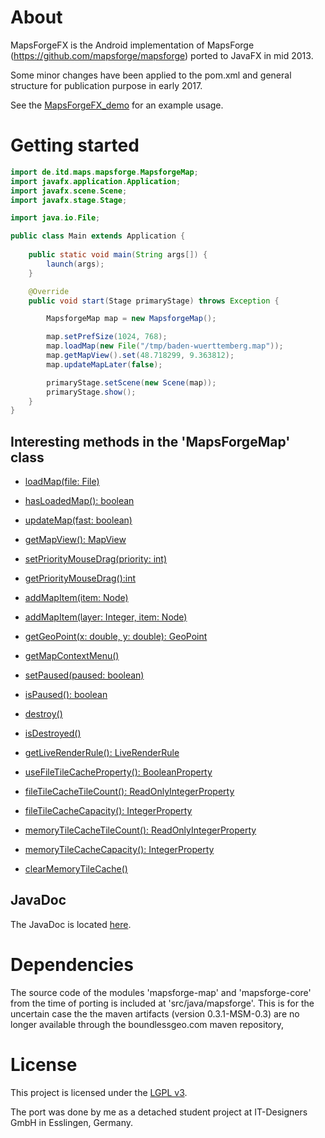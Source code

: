 # About
MapsForgeFX is the Android implementation of MapsForge (https://github.com/mapsforge/mapsforge) ported to JavaFX
in mid 2013.

Some minor changes have been applied to the pom.xml and general structure for publication purpose in early 2017.

See the [MapsForgeFX_demo](https://github.com/mwatzko/mapsforgefx_demo) for an example usage.

# Getting started
```java
import de.itd.maps.mapsforge.MapsforgeMap;
import javafx.application.Application;
import javafx.scene.Scene;
import javafx.stage.Stage;

import java.io.File;

public class Main extends Application {
    
    public static void main(String args[]) {
        launch(args);
    }

    @Override
    public void start(Stage primaryStage) throws Exception {

        MapsforgeMap map = new MapsforgeMap();

        map.setPrefSize(1024, 768);
        map.loadMap(new File("/tmp/baden-wuerttemberg.map"));
        map.getMapView().set(48.718299, 9.363812);
        map.updateMapLater(false);

        primaryStage.setScene(new Scene(map));
        primaryStage.show();
    }
}
```

## Interesting methods in the 'MapsForgeMap' class
 * [loadMap(file: File)](https://mwatzko.github.io/mapsforgefx/apidocs/de/itd/maps/mapsforge/MapsforgeMap.html#loadMap-java.io.File-)
 * [hasLoadedMap(): boolean](https://mwatzko.github.io/mapsforgefx/apidocs/de/itd/maps/mapsforge/MapsforgeMap.html#hasLoadedMap--)
 * [updateMap(fast: boolean)](https://mwatzko.github.io/mapsforgefx/apidocs/de/itd/maps/mapsforge/MapsforgeMap.html#updateMap-boolean-)
 * [getMapView(): MapView](https://mwatzko.github.io/mapsforgefx/apidocs/de/itd/maps/mapsforge/MapsforgeMap.html#getMapView--)
 * [setPriorityMouseDrag(priority: int)](https://mwatzko.github.io/mapsforgefx/apidocs/de/itd/maps/mapsforge/MapsforgeMap.html#setPriorityMouseDrag-int-)
 * [getPriorityMouseDrag():int](https://mwatzko.github.io/mapsforgefx/apidocs/de/itd/maps/mapsforge/MapsforgeMap.html#getPriorityMouseDrag--)
 * [addMapItem(item: Node)](https://mwatzko.github.io/mapsforgefx/apidocs/de/itd/maps/mapsforge/MapsforgeMap.html#addMapItem-de.itd.maps.mapsforge.MapItem-)
 * [addMapItem(layer: Integer, item: Node)](https://mwatzko.github.io/mapsforgefx/apidocs/de/itd/maps/mapsforge/MapsforgeMap.html#addMapItem-java.lang.Integer-de.itd.maps.mapsforge.MapItem-)
 * [getGeoPoint(x: double, y: double): GeoPoint](https://mwatzko.github.io/mapsforgefx/apidocs/de/itd/maps/mapsforge/MapsforgeMap.html#getGeoPoint-double-double-)
 * [getMapContextMenu()](https://mwatzko.github.io/mapsforgefx/apidocs/de/itd/maps/mapsforge/MapsforgeMap.html#getMapContextMenu--)
 * [setPaused(paused: boolean)](https://mwatzko.github.io/mapsforgefx/apidocs/de/itd/maps/mapsforge/MapsforgeMap.html#setPaused-boolean-)
 * [isPaused(): boolean](https://mwatzko.github.io/mapsforgefx/apidocs/de/itd/maps/mapsforge/MapsforgeMap.html#isPaused--)
 * [destroy()](https://mwatzko.github.io/mapsforgefx/apidocs/de/itd/maps/mapsforge/MapsforgeMap.html#destroy--)
 * [isDestroyed()](https://mwatzko.github.io/mapsforgefx/apidocs/de/itd/maps/mapsforge/MapsforgeMap.html#isDesytroyed--)
 * [getLiveRenderRule(): LiveRenderRule](https://mwatzko.github.io/mapsforgefx/apidocs/de/itd/maps/mapsforge/MapsforgeMap.html#getLiveRenderRule--)
 
 * [useFileTileCacheProperty(): BooleanProperty](https://mwatzko.github.io/mapsforgefx/apidocs/de/itd/maps/mapsforge/MapsforgeMap.html#useFileTileCacheProperty--)
 * [fileTileCacheTileCount(): ReadOnlyIntegerProperty](https://mwatzko.github.io/mapsforgefx/apidocs/de/itd/maps/mapsforge/MapsforgeMap.html#fileTileCacheTileCount--)
 * [fileTileCacheCapacity(): IntegerProperty](https://mwatzko.github.io/mapsforgefx/apidocs/de/itd/maps/mapsforge/MapsforgeMap.html#fileTileCacheCapacity--)
 * [memoryTileCacheTileCount(): ReadOnlyIntegerProperty](https://mwatzko.github.io/mapsforgefx/apidocs/de/itd/maps/mapsforge/MapsforgeMap.html#memoryTileCacheTileCount--)
 * [memoryTileCacheCapacity(): IntegerProperty](https://mwatzko.github.io/mapsforgefx/apidocs/de/itd/maps/mapsforge/MapsforgeMap.html#memoryTileCacheCapacity--)
 * [clearMemoryTileCache()](https://mwatzko.github.io/mapsforgefx/apidocs/de/itd/maps/mapsforge/MapsforgeMap.html#clearMemoryTileCache--)

## JavaDoc
The JavaDoc is located [here](https://mwatzko.github.io/mapsforgefx/apidocs).

# Dependencies
The source code of the modules 'mapsforge-map' and 'mapsforge-core' from the time of porting is included
at 'src/java/mapsforge'. This is for the uncertain case the the maven artifacts (version 0.3.1-MSM-0.3) are no longer
available through the boundlessgeo.com maven repository,


# License
This project is licensed under the [LGPL v3](COPYING.LESSER).

The port was done by me as a detached student project at IT-Designers GmbH in Esslingen, Germany.

